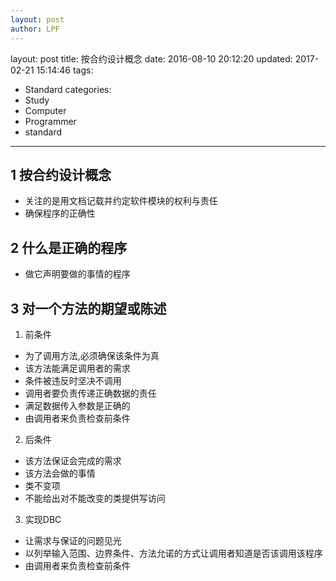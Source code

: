 ```yaml
---
layout: post
author: LPF
---
```

layout: post
title: 按合约设计概念
date: 2016-08-10 20:12:20
updated: 2017-02-21 15:14:46
tags:
- Standard
categories:
- Study
- Computer
- Programmer
- standard
---

## 1 按合约设计概念

- 关注的是用文档记载并约定软件模块的权利与责任
- 确保程序的正确性
## 2 什么是正确的程序

- 做它声明要做的事情的程序

## 3 对一个方法的期望或陈述

1. 前条件
- 为了调用方法,必须确保该条件为真
- 该方法能满足调用者的需求
- 条件被违反时坚决不调用
- 调用者要负责传递正确数据的责任
- 满足数据传入参数是正确的
- 由调用者来负责检查前条件

2. 后条件
- 该方法保证会完成的需求
- 该方法会做的事情
- 类不变项
- 不能给出对不能改变的类提供写访问

3. 实现DBC
- 让需求与保证的问题见光
- 以列举输入范围、边界条件、方法允诺的方式让调用者知道是否该调用该程序
- 由调用者来负责检查前条件